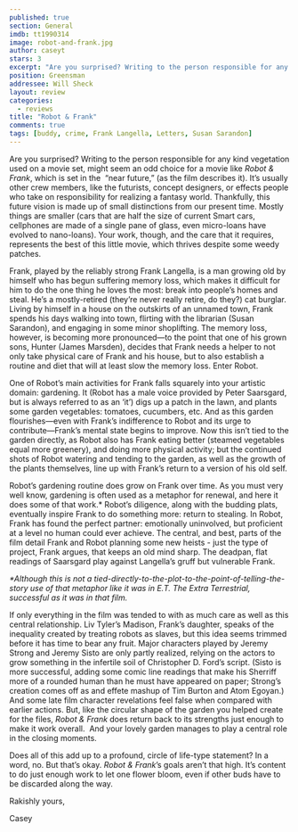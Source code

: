 ```yaml
---
published: true
section: General
imdb: tt1990314
image: robot-and-frank.jpg
author: caseyt
stars: 3
excerpt: "Are you surprised? Writing to the person responsible for any kind vegetation used on a movie set, might seem an odd choice for a movie like <em>Robot &amp; Frank</em>, which is set in the &nbsp;&ldquo;near future,&rdquo; (as the film describes it)."
position: Greensman
addressee: Will Sheck
layout: review
categories:
  - reviews
title: "Robot & Frank"
comments: true
tags: [buddy, crime, Frank Langella, Letters, Susan Sarandon]
---
```

<p class="Body1">Are you surprised? Writing to the person responsible for any kind vegetation used on a movie set, might seem an odd choice for a movie like <em>Robot &amp; Frank</em>, which is set in the &nbsp;&ldquo;near future,&rdquo; (as the film describes it). It&rsquo;s usually other crew members, like the futurists, concept designers, or effects people who take on responsibility for realizing a fantasy world. Thankfully, this future vision is made up of small distinctions from our present time. Mostly things are smaller (cars that are half the size of current Smart cars, cellphones are made of a single pane of glass, even micro-loans have evolved to nano-loans). Your work, though, and the care that it requires, represents the best of this little movie, which thrives despite some weedy patches.</p>
<p class="Body1">Frank, played by the reliably strong Frank Langella, is a man growing old by himself who has begun suffering memory loss, which makes it difficult for him to do the one thing he loves the most: break into people&rsquo;s homes and steal. He&rsquo;s a mostly-retired (they&rsquo;re never really retire, do they?) cat burglar. Living by himself in a house on the outskirts of an unnamed town, Frank spends his days walking into town, flirting with the librarian (Susan Sarandon), and engaging in some minor shoplifting. The memory loss, however, is becoming more pronounced&mdash;to the point that one of his grown sons, Hunter (James Marsden), decides that Frank needs a helper to not only take physical care of Frank and his house, but to also establish a routine and diet that will at least slow the memory loss. Enter Robot.</p>
<p class="Body1">One of Robot&rsquo;s main activities for Frank falls squarely into your artistic domain: gardening. It (Robot has a male voice provided by Peter Saarsgard, but is always referred to as an &lsquo;it&rsquo;) digs up a patch in the lawn, and plants some garden vegetables: tomatoes, cucumbers, etc. And as this garden flourishes&mdash;even with Frank&rsquo;s indifference to Robot and its urge to contribute&mdash;Frank&rsquo;s mental state begins to improve. Now this isn&rsquo;t tied to the garden directly, as Robot also has Frank eating better (steamed vegetables equal more greenery), and doing more physical activity; but the continued shots of Robot watering and tending to the garden, as well as the growth of the plants themselves, line up with Frank&rsquo;s return to a version of his old self.</p>
<p class="Body1">Robot&#8217;s gardening routine does grow on Frank over time. As you must very well know, gardening is often used as a metaphor for renewal, and here it does some of that work.* Robot&#8217;s diligence, along with the budding plats, eventually inspire Frank to do something more: return to stealing. In Robot, Frank has found the perfect partner: emotionally uninvolved, but proficient at a level no human could ever achieve. The central, and best, parts of the film detail Frank and Robot planning some new heists - just the type of project, Frank argues, that keeps an old mind sharp. The deadpan, flat readings of Saarsgard play against Langella&#8217;s gruff but vulnerable Frank.</p>
<p class="Body1"><em>*Although this is not a tied-directly-to-the-plot-to-the-point-of-telling-the-story use of that metaphor like it was in E.T. The Extra Terrestrial, successful as it was in that film.</em></p>
<p class="Body1">If only everything in the film was tended to with as much care as well as this central relationship. Liv Tyler&#8217;s Madison, Frank&#8217;s daughter, speaks of the inequality created by treating robots as slaves, but this idea seems trimmed before it has time to bear any fruit. Major characters played by Jeremy Strong and Jeremy Sisto are only partly realized, relying on the actors to grow something in the infertile soil of Christopher D. Ford&#8217;s script. (Sisto is more successful, adding some comic line readings that make his Sherriff more of a rounded human than he must have appeared on paper; Strong&rsquo;s creation comes off as and effete mashup of Tim Burton and Atom Egoyan.) And some late film character revelations feel false when compared with earlier actions. But, like the circular shape of the garden you helped create for the files, <em>Robot &amp; Frank</em> does return back to its strengths just enough to make it work overall.&nbsp; And your lovely garden manages to play a central role in the closing moments.</p>
<p class="Body1">Does all of this add up to a profound, circle of life-type statement? In a word, no. But that&#8217;s okay. <em>Robot &amp; Frank</em>&rsquo;s goals aren&rsquo;t that high. It&rsquo;s content to do just enough work to let one flower bloom, even if other buds have to be discarded along the way.</p>
<p class="Body1">Rakishly yours,</p>
<p class="Body1">Casey</p>
